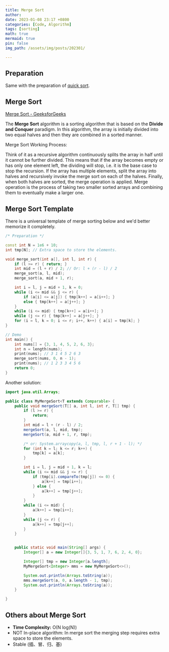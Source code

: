 ```yaml
---
title: Merge Sort
author: 
date: 2023-01-08 23:17 +0800
categories: [Code, Algorithm]
tags: [sorting]
math: true
mermaid: true
pin: false
img_path: /assets/img/posts/202301/

---
```


## Preparation

Same with the preparation of [quick sort](https://xuyanshi.github.io/posts/quick-sort/#preparation).


## Merge Sort

[Merge Sort - GeeksforGeeks](https://www.geeksforgeeks.org/merge-sort/)

The **Merge Sort** algorithm is a sorting algorithm that is based on the **Divide and Conquer** paradigm. In this algorithm, the array is initially divided into two equal halves and then they are combined in a sorted manner.

Merge Sort Working Process:

Think of it as a recursive algorithm continuously splits the array in half until it cannot be further divided. This means that if the array becomes empty or has only one element left, the dividing will stop, i.e. it is the base case to stop the recursion. If the array has multiple elements, split the array into halves and recursively invoke the merge sort on each of the halves. Finally, when both halves are sorted, the merge operation is applied. Merge operation is the process of taking two smaller sorted arrays and combining them to eventually make a larger one.

## Merge Sort Template

There is a universal template of merge sorting below and we'd better memorize it completely.

```c++
/* Preparation */

const int N = 1e6 + 10;
int tmp[N]; // Extra space to store the elements.

void merge_sort(int a[], int l, int r) {
    if (l >= r) { return; }
    int mid = (l + r) / 2; // Or: l + (r - l) / 2
    merge_sort(a, l, mid);
    merge_sort(a, mid + 1, r);

    int i = l, j = mid + 1, k = 0;
    while (i <= mid && j <= r) {
        if (a[i] <= a[j]) { tmp[k++] = a[i++]; }
        else { tmp[k++] = a[j++]; }
    }
    while (i <= mid) { tmp[k++] = a[i++]; }
    while (j <= r) { tmp[k++] = a[j++]; }
    for (i = l, k = 0; i <= r; i++, k++) { a[i] = tmp[k]; }
}

// Demo
int main() {
    int nums[] = {3, 1, 4, 5, 2, 6, 3};
    int n = length(nums);
    print(nums); // 3 1 4 5 2 6 3
    merge_sort(nums, 0, n - 1);
    print(nums); // 1 2 3 3 4 5 6
    return 0;
}
```

Another solution:
```java
import java.util.Arrays;

public class MyMergeSort<T extends Comparable> {
    public void mergeSort(T[] a, int l, int r, T[] tmp) {
        if (l >= r) {
            return;
        }
        int mid = l + (r - l) / 2;
        mergeSort(a, l, mid, tmp);
        mergeSort(a, mid + 1, r, tmp);

        /* or: System.arraycopy(a, l, tmp, l, r + 1 - l); */
        for (int k = l; k <= r; k++) {
            tmp[k] = a[k];
        }

        int i = l, j = mid + 1, k = l;
        while (i <= mid && j <= r) {
            if (tmp[i].compareTo(tmp[j]) <= 0) {
                a[k++] = tmp[i++];
            } else {
                a[k++] = tmp[j++];
            }
        }
        while (i <= mid) {
            a[k++] = tmp[i++];
        }
        while (j <= r) {
            a[k++] = tmp[j++];
        }
    }


    public static void main(String[] args) {
        Integer[] a = new Integer[]{3, 5, 1, 7, 6, 2, 4, 0};

        Integer[] tmp = new Integer[a.length];
        MyMergeSort<Integer> mms = new MyMergeSort<>();

        System.out.println(Arrays.toString(a));
        mms.mergeSort(a, 0, a.length - 1, tmp);
        System.out.println(Arrays.toString(a));
    }

}

```


## Others about Merge Sort

- **Time Complexity:** O(N log(N))
- NOT In-place algorithm: In merge sort the merging step requires extra space to store the elements.
- Stable (插、冒、归、基)

